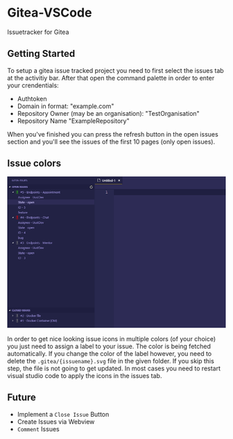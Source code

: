 # Gitea-VSCode

Issuetracker for Gitea

## Getting Started

To setup a gitea issue tracked project you need to first select the issues tab at the activitiy bar. After that open the command palette in order to enter your crendentials:
- Authtoken
- Domain in format: "example.com"
- Repository Owner (may be an organisation): "TestOrganisation"
- Repository Name "ExampleRepository"

When you've finished you can press the refresh button in the open issues section and you'll see the issues of the first 10 pages (only open issues).

## Issue colors

![Issues with multiple colors](./media/gitea-issues.png)

In order to get nice looking issue icons in multiple colors (of your choice) you just need to assign a label to your issue. The color is being fetched automatically. If you change the color of the label however, you need to delete the `.gitea/{issuename}.svg` file in the given folder. If you skip this step, the file is not going to get updated. In most cases you need to restart visual studio code to apply the icons in the issues tab.
## Future
- Implement a `Close Issue` Button
- Create Issues via Webview
- `Comment` Issues